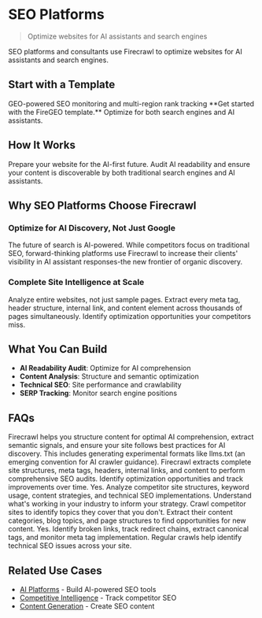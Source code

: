 # SEO Platforms

> Optimize websites for AI assistants and search engines

SEO platforms and consultants use Firecrawl to optimize websites for AI assistants and search engines.

## Start with a Template

<Card title="FireGEO" icon="github" href="https://github.com/mendableai/firegeo">
  GEO-powered SEO monitoring and multi-region rank tracking
</Card>

<Note>
  **Get started with the FireGEO template.** Optimize for both search engines and AI assistants.
</Note>

## How It Works

Prepare your website for the AI-first future. Audit AI readability and ensure your content is discoverable by both traditional search engines and AI assistants.

## Why SEO Platforms Choose Firecrawl

### Optimize for AI Discovery, Not Just Google

The future of search is AI-powered. While competitors focus on traditional SEO, forward-thinking platforms use Firecrawl to increase their clients' visibility in AI assistant responses-the new frontier of organic discovery.

### Complete Site Intelligence at Scale

Analyze entire websites, not just sample pages. Extract every meta tag, header structure, internal link, and content element across thousands of pages simultaneously. Identify optimization opportunities your competitors miss.

## What You Can Build

* **AI Readability Audit**: Optimize for AI comprehension
* **Content Analysis**: Structure and semantic optimization
* **Technical SEO**: Site performance and crawlability
* **SERP Tracking**: Monitor search engine positions

## FAQs

<AccordionGroup>
  <Accordion title="How can I optimize my site for AI assistants?">
    Firecrawl helps you structure content for optimal AI comprehension, extract semantic signals, and ensure your site follows best practices for AI discovery. This includes generating experimental formats like llms.txt (an emerging convention for AI crawler guidance).
  </Accordion>

  <Accordion title="How does Firecrawl support SEO audits?">
    Firecrawl extracts complete site structures, meta tags, headers, internal links, and content to perform comprehensive SEO audits. Identify optimization opportunities and track improvements over time.
  </Accordion>

  <Accordion title="Can Firecrawl help with competitor SEO analysis?">
    Yes. Analyze competitor site structures, keyword usage, content strategies, and technical SEO implementations. Understand what's working in your industry to inform your strategy.
  </Accordion>

  <Accordion title="How can I use Firecrawl for content gap analysis?">
    Crawl competitor sites to identify topics they cover that you don't. Extract their content categories, blog topics, and page structures to find opportunities for new content.
  </Accordion>

  <Accordion title="Does Firecrawl help with technical SEO monitoring?">
    Yes. Identify broken links, track redirect chains, extract canonical tags, and monitor meta tag implementation. Regular crawls help identify technical SEO issues across your site.
  </Accordion>
</AccordionGroup>

## Related Use Cases

* [AI Platforms](/use-cases/ai-platforms) - Build AI-powered SEO tools
* [Competitive Intelligence](/use-cases/competitive-intelligence) - Track competitor SEO
* [Content Generation](/use-cases/content-generation) - Create SEO content
